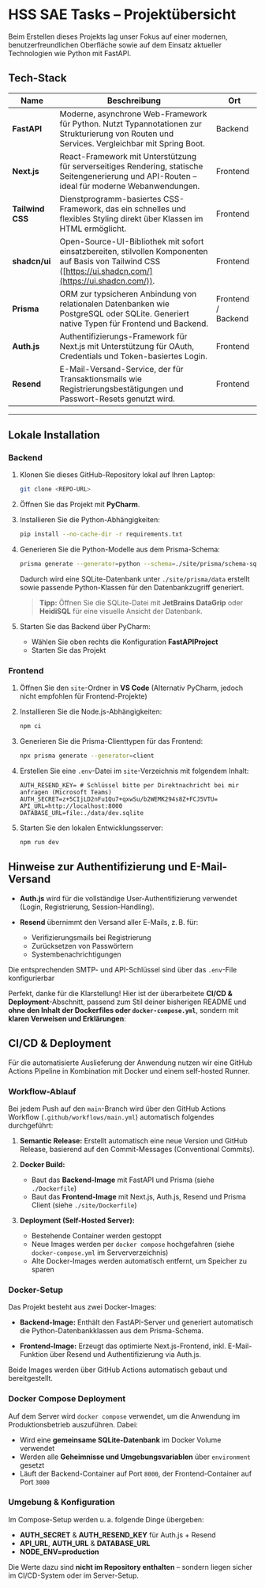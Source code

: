 # HSS SAE Tasks – Projektübersicht

Beim Erstellen dieses Projekts lag unser Fokus auf einer modernen, benutzerfreundlichen Oberfläche sowie auf dem Einsatz aktueller Technologien wie Python mit FastAPI.

## Tech-Stack

| Name             | Beschreibung                                                                                                                                                | Ort                |
| ---------------- | ----------------------------------------------------------------------------------------------------------------------------------------------------------- | ------------------ |
| **FastAPI**      | Moderne, asynchrone Web-Framework für Python. Nutzt Typannotationen zur Strukturierung von Routen und Services. Vergleichbar mit Spring Boot.               | Backend            |
| **Next.js**      | React-Framework mit Unterstützung für serverseitiges Rendering, statische Seitengenerierung und API-Routen – ideal für moderne Webanwendungen.              | Frontend           |
| **Tailwind CSS** | Dienstprogramm-basiertes CSS-Framework, das ein schnelles und flexibles Styling direkt über Klassen im HTML ermöglicht.                                     | Frontend           |
| **shadcn/ui**    | Open-Source-UI-Bibliothek mit sofort einsatzbereiten, stilvollen Komponenten auf Basis von Tailwind CSS ([https://ui.shadcn.com/](https://ui.shadcn.com/)). | Frontend           |
| **Prisma**       | ORM zur typsicheren Anbindung von relationalen Datenbanken wie PostgreSQL oder SQLite. Generiert native Typen für Frontend und Backend.                     | Frontend / Backend |
| **Auth.js**      | Authentifizierungs-Framework für Next.js mit Unterstützung für OAuth, Credentials und Token-basiertes Login.                                                | Frontend           |
| **Resend**       | E-Mail-Versand-Service, der für Transaktionsmails wie Registrierungsbestätigungen und Passwort-Resets genutzt wird.                                         | Frontend           |

---

## Lokale Installation

### Backend

1. Klonen Sie dieses GitHub-Repository lokal auf Ihren Laptop:

   ```bash
   git clone <REPO-URL>
   ```

2. Öffnen Sie das Projekt mit **PyCharm**.

3. Installieren Sie die Python-Abhängigkeiten:

   ```bash
   pip install --no-cache-dir -r requirements.txt
   ```

4. Generieren Sie die Python-Modelle aus dem Prisma-Schema:

   ```bash
   prisma generate --generator=python --schema=./site/prisma/schema-sqlite.prisma
   ```

   Dadurch wird eine SQLite-Datenbank unter `./site/prisma/data` erstellt sowie passende Python-Klassen für den Datenbankzugriff generiert.

   > **Tipp:** Öffnen Sie die SQLite-Datei mit **JetBrains DataGrip** oder **HeidiSQL** für eine visuelle Ansicht der Datenbank.

5. Starten Sie das Backend über PyCharm:

   * Wählen Sie oben rechts die Konfiguration **FastAPIProject**
   * Starten Sie das Projekt

### Frontend

1. Öffnen Sie den `site`-Ordner in **VS Code**
   (Alternativ PyCharm, jedoch nicht empfohlen für Frontend-Projekte)

2. Installieren Sie die Node.js-Abhängigkeiten:

   ```bash
   npm ci
   ```

3. Generieren Sie die Prisma-Clienttypen für das Frontend:

   ```bash
   npx prisma generate --generator=client
   ```

4. Erstellen Sie eine `.env`-Datei im `site`-Verzeichnis mit folgendem Inhalt:

   ```env
   AUTH_RESEND_KEY= # Schlüssel bitte per Direktnachricht bei mir anfragen (Microsoft Teams)
   AUTH_SECRET=z+5CIjLD2nFu1Qu7+qxwSu/b2WEMK294s8Z+FCJ5VTU=
   API_URL=http://localhost:8000
   DATABASE_URL=file:./data/dev.sqlite
   ```

5. Starten Sie den lokalen Entwicklungsserver:

   ```bash
   npm run dev
   ```

## Hinweise zur Authentifizierung und E-Mail-Versand

* **Auth.js** wird für die vollständige User-Authentifizierung verwendet (Login, Registrierung, Session-Handling).
* **Resend** übernimmt den Versand aller E-Mails, z. B. für:

  * Verifizierungsmails bei Registrierung
  * Zurücksetzen von Passwörtern
  * Systembenachrichtigungen

Die entsprechenden SMTP- und API-Schlüssel sind über das `.env`-File konfigurierbar

Perfekt, danke für die Klarstellung! Hier ist der überarbeitete **CI/CD & Deployment**-Abschnitt, passend zum Stil deiner bisherigen README und **ohne den Inhalt der Dockerfiles oder `docker-compose.yml`**, sondern mit **klaren Verweisen und Erklärungen**:

## CI/CD & Deployment

Für die automatisierte Auslieferung der Anwendung nutzen wir eine GitHub Actions Pipeline in Kombination mit Docker und einem self-hosted Runner.

### Workflow-Ablauf

Bei jedem Push auf den `main`-Branch wird über den GitHub Actions Workflow (`.github/workflows/main.yml`) automatisch folgendes durchgeführt:

1. **Semantic Release:**
   Erstellt automatisch eine neue Version und GitHub Release, basierend auf den Commit-Messages (Conventional Commits).
2. **Docker Build:**

   * Baut das **Backend-Image** mit FastAPI und Prisma (siehe `./Dockerfile`)
   * Baut das **Frontend-Image** mit Next.js, Auth.js, Resend und Prisma Client (siehe `./site/Dockerfile`)
3. **Deployment (Self-Hosted Server):**

   * Bestehende Container werden gestoppt
   * Neue Images werden per `docker compose` hochgefahren (siehe `docker-compose.yml` im Serververzeichnis)
   * Alte Docker-Images werden automatisch entfernt, um Speicher zu sparen

### Docker-Setup

Das Projekt besteht aus zwei Docker-Images:

* **Backend-Image:**
  Enthält den FastAPI-Server und generiert automatisch die Python-Datenbankklassen aus dem Prisma-Schema.

* **Frontend-Image:**
  Erzeugt das optimierte Next.js-Frontend, inkl. E-Mail-Funktion über Resend und Authentifizierung via Auth.js.

Beide Images werden über GitHub Actions automatisch gebaut und bereitgestellt.

### Docker Compose Deployment

Auf dem Server wird `docker compose` verwendet, um die Anwendung im Produktionsbetrieb auszuführen.
Dabei:

* Wird eine **gemeinsame SQLite-Datenbank** im Docker Volume verwendet
* Werden alle **Geheimnisse und Umgebungsvariablen** über `environment` gesetzt
* Läuft der Backend-Container auf Port `8000`, der Frontend-Container auf Port `3000`

### Umgebung & Konfiguration

Im Compose-Setup werden u. a. folgende Dinge übergeben:

* **AUTH\_SECRET** & **AUTH\_RESEND\_KEY** für Auth.js + Resend
* **API\_URL**, **AUTH\_URL** & **DATABASE\_URL**
* **NODE\_ENV=production**

Die Werte dazu sind **nicht im Repository enthalten** – sondern liegen sicher im CI/CD-System oder im Server-Setup.